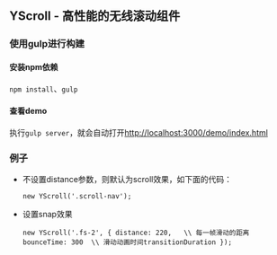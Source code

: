 ## YScroll - 高性能的无线滚动组件

### 使用gulp进行构建

#### 安装npm依赖
  `npm install`、`gulp`

#### 查看demo
执行`gulp server`，就会自动打开[http://localhost:3000/demo/index.html](http://localhost:3000/demo/index.html)

### 例子

* 不设置distance参数，则默认为scroll效果，如下面的代码：

  `new YScroll('.scroll-nav');`

* 设置snap效果

  `new YScroll('.fs-2', {
    distance: 220,   \\ 每一帧滑动的距离
    bounceTime: 300  \\ 滑动动画时间transitionDuration
  });`